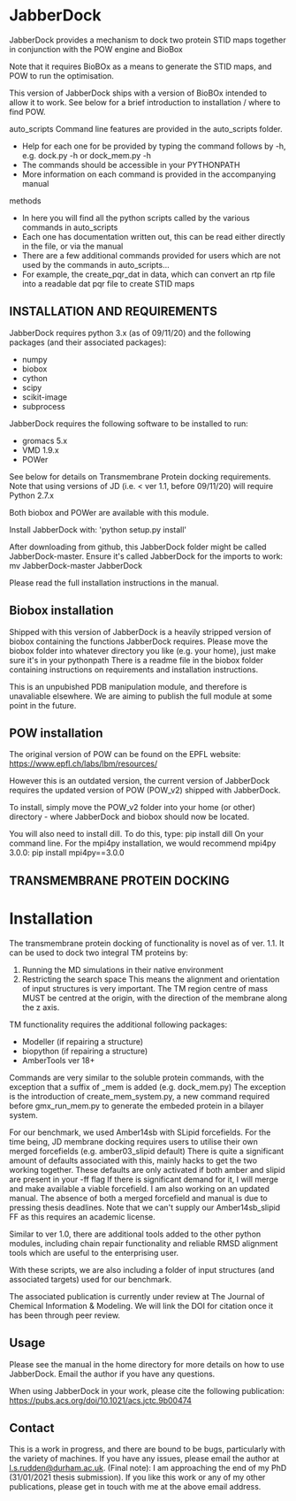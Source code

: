 # JabberDock
JabberDock provides a mechanism to dock two protein STID maps together in conjunction with the POW engine and BioBox

Note that it requires BioBOx as a means to generate the STID maps, and POW to run the optimisation.

This version of JabberDock ships with a version of BioBOx intended to allow it to work.
See below for a brief introduction to installation / where to find POW.

auto_scripts
Command line features are provided in the auto_scripts folder.
* Help for each one for be provided by typing the command follows by -h, e.g. dock.py -h or dock_mem.py -h
* The commands should be accessible in your PYTHONPATH
* More information on each command is provided in the accompanying manual

methods
* In here you will find all the python scripts called by the various commands in auto_scripts
* Each one has documentation written out, this can be read either directly in the file, or via the manual
* There are a few additional commands provided for users which are not used by the commands in auto_scripts...
* For example, the create_pqr_dat in data, which can convert an rtp file into a readable dat pqr file to create STID maps

## INSTALLATION AND REQUIREMENTS ##

JabberDock requires python 3.x (as of 09/11/20) and the following packages (and their associated packages):
* numpy
* biobox
* cython
* scipy
* scikit-image
* subprocess

JabberDock requires the following software to be installed to run:
* gromacs 5.x
* VMD 1.9.x
* POWer

See below for details on Transmembrane Protein docking requirements. Note that using versions of JD (i.e. < ver 1.1, before 09/11/20) will require Python 2.7.x

Both biobox and POWer are available with this module.

Install JabberDock with: 'python setup.py install'

After downloading from github, this JabberDock folder might be called JabberDock-master. Ensure it's called JabberDock for the imports to work:
mv JabberDock-master JabberDock

Please read the full installation instructions in the manual.

## Biobox installation ##
Shipped with this version of JabberDock is a heavily stripped version of biobox containing the functions JabberDock requires.
Please move the biobox folder into whatever directory you like (e.g. your home), just make sure it's in your pythonpath
There is a readme file in the biobox folder containing instructions on requirements and installation instructions.

This is an unpubished PDB manipulation module, and therefore is unavaliable elsewhere. We are aiming to publish the full module at some point in the future.

## POW installation ##
The original version of POW can be found on the EPFL website:
https://www.epfl.ch/labs/lbm/resources/

However this is an outdated version, the current version of JabberDock requires the updated version of POW (POW_v2) shipped with JabberDock.

To install, simply move the POW_v2 folder into your home (or other) directory - where JabberDock and biobox should now be located.

You will also need to install dill. To do this, type:
pip install dill
On your command line. For the mpi4py installation, we would recommend mpi4py 3.0.0:
pip install mpi4py==3.0.0

## TRANSMEMBRANE PROTEIN DOCKING ##

# Installation #

The transmembrane protein docking of functionality is novel as of ver. 1.1. It can be used to dock two integral TM proteins by:
1) Running the MD simulations in their native environment
2) Restricting the search space
This means the alignment and orientation of input structures is very important. The TM region centre of mass MUST be centred at the origin, with the direction of the membrane along the z axis.

TM functionality requires the additional following packages:
* Modeller (if repairing a structure)
* biopython (if repairing a structure)
* AmberTools ver 18+

Commands are very similar to the soluble protein commands, with the exception that a suffix of _mem is added (e.g. dock_mem.py) 
The exception is the introduction of create_mem_system.py, a new command required before gmx_run_mem.py to generate the embeded protein in a bilayer system.

For our benchmark, we used Amber14sb with SLipid forcefields. For the time being, JD membrane docking requires users to utilise their own merged forcefields (e.g. amber03_slipid default)
There is quite a significant amount of defaults associated with this, mainly hacks to get the two working together. These defaults are only activated if both amber and slipid are present in your -ff flag
If there is significant demand for it, I will merge and make available a viable forcefield. I am also working on an updated manual. The absence of both a merged forcefield and manual is due to pressing thesis deadlines. Note that we can't supply our Amber14sb_slipid FF as this requires an academic license.

Similar to ver 1.0, there are additional tools added to the other python modules, including chain repair functionality and reliable RMSD alignment tools which are useful to the enterprising user.

With these scripts, we are also including a folder of input structures (and associated targets) used for our benchmark.

The associated publication is currently under review at The Journal of Chemical Information & Modeling. We will link the DOI for citation once it has been through peer review. 

## Usage ##

Please see the manual in the home directory for more details on how to use JabberDock. Email the author if you have any questions.

When using JabberDock in your work, please cite the following publication: https://pubs.acs.org/doi/10.1021/acs.jctc.9b00474

## Contact ##

This is a work in progress, and there are bound to be bugs, particularly with the variety of machines. If you have any issues, please email the author at l.s.rudden@durham.ac.uk.
(Final note): I am approaching the end of my PhD (31/01/2021 thesis submission). If you like this work or any of my other publications, please get in touch with me at the above email address.

